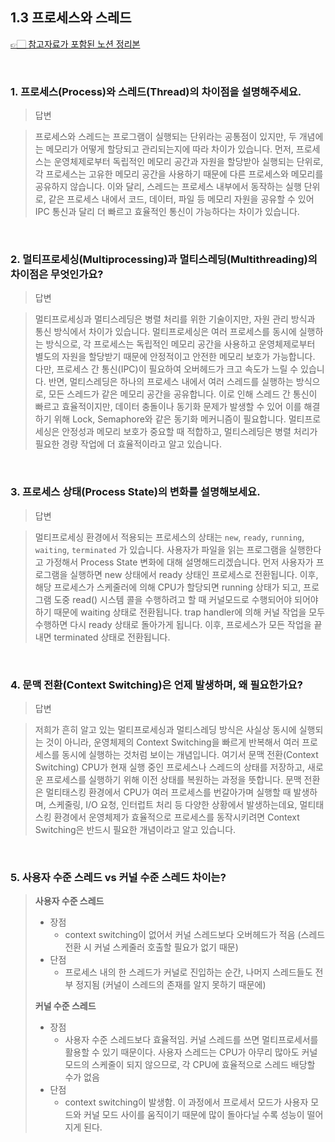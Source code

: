 ## 1.3 프로세스와 스레드

[👉🏻 참고자료가 포함된 노션 정리본](https://www.notion.so/yxhwxn/1-3-17320d7de67880de9121c6d02f149bdd)

</br>

### 1. 프로세스(Process)와 스레드(Thread)의 차이점을 설명해주세요.

> 답변

> 프로세스와 스레드는 프로그램이 실행되는 단위라는 공통점이 있지만, 두 개념에는 메모리가 어떻게 할당되고 관리되는지에 따라 차이가 있습니다. 
> 먼저, 프로세스는 운영체제로부터 독립적인 메모리 공간과 자원을 할당받아 실행되는 단위로, 각 프로세스는 고유한 메모리 공간을 사용하기 때문에 다른 프로세스와 메모리를 공유하지 않습니다.
> 이와 달리, 스레드는 프로세스 내부에서 동작하는 실행 단위로, 같은 프로세스 내에서 코드, 데이터, 파일 등 메모리 자원을 공유할 수 있어 IPC 통신과 달리 더 빠르고 효율적인 통신이 가능하다는 차이가 있습니다.

</br>

### 2. 멀티프로세싱(Multiprocessing)과 멀티스레딩(Multithreading)의 차이점은 무엇인가요?

> 답변

> 멀티프로세싱과 멀티스레딩은 병렬 처리를 위한 기술이지만, 자원 관리 방식과 통신 방식에서 차이가 있습니다.
> 멀티프로세싱은 여러 프로세스를 동시에 실행하는 방식으로, 각 프로세스는 독립적인 메모리 공간을 사용하고 운영체제로부터 별도의 자원을 할당받기 때문에 안정적이고 안전한 메모리 보호가 가능합니다. 다만, 프로세스 간 통신(IPC)이 필요하여 오버헤드가 크고 속도가 느릴 수 있습니다.
> 반면, 멀티스레딩은 하나의 프로세스 내에서 여러 스레드를 실행하는 방식으로, 모든 스레드가 같은 메모리 공간을 공유합니다. 이로 인해 스레드 간 통신이 빠르고 효율적이지만, 데이터 충돌이나 동기화 문제가 발생할 수 있어 이를 해결하기 위해 Lock, Semaphore와 같은 동기화 메커니즘이 필요합니다.
> 멀티프로세싱은 안정성과 메모리 보호가 중요할 때 적합하고, 멀티스레딩은 병렬 처리가 필요한 경량 작업에 더 효율적이라고 알고 있습니다.

</br>

### 3. 프로세스 상태(Process State)의 변화를 설명해보세요.

> 답변

> 멀티프로세싱 환경에서 적용되는 프로세스의 상태는 `new`, `ready`, `running`, `waiting`, `terminated` 가 있습니다.
> 사용자가 파일을 읽는 프로그램을 실행한다고 가정해서 Process State 변화에 대해 설명해드리겠습니다. 먼저 사용자가 프로그램을 실행하면 new 상태에서 ready 상태인 프로세스로 전환됩니다. 이후, 해당 프로세스가 스케줄러에 의해 CPU가 할당되면 running 상태가 되고, 프로그램 도중 read() 시스템 콜을 수행하려고 할 때 커널모드로 수행되어야 되어야 하기 때문에 waiting 상태로 전환됩니다. trap handler에 의해 커널 작업을 모두 수행하면 다시 ready 상태로 돌아가게 됩니다. 이후, 프로세스가 모든 작업을 끝내면 terminated 상태로 전환됩니다.

</br>

### 4. 문맥 전환(Context Switching)은 언제 발생하며, 왜 필요한가요?

> 답변

> 저희가 흔히 알고 있는 멀티프로세싱과 멀티스레딩 방식은 사실상 동시에 실행되는 것이 아니라, 운영체제의 Context Switching을 빠르게 반복해서 여러 프로세스를 동시에 실행하는 것처럼 보이는 개념입니다.
> 여기서 문맥 전환(Context Switching) CPU가 현재 실행 중인 프로세스나 스레드의 상태를 저장하고, 새로운 프로세스를 실행하기 위해 이전 상태를 복원하는 과정을 뜻합니다.
> 문맥 전환은 멀티태스킹 환경에서 CPU가 여러 프로세스를 번갈아가며 실행할 때 발생하며, 스케줄링, I/O 요청, 인터럽트 처리 등 다양한 상황에서 발생하는데요, 멀티태스킹 환경에서 운영체제가 효율적으로 프로세스를 동작시키려면 Context Switching은 반드시 필요한 개념이라고 알고 있습니다.

</br>

### 5. **사용자 수준 스레드 vs 커널 수준 스레드 차이는?**

> **사용자 수준 스레드**
> 
> - 장점
>     - context switching이 없어서 커널 스레드보다 오버헤드가 적음 (스레드 전환 시 커널 스케줄러 호출할 필요가 없기 때문)
> - 단점
>     - 프로세스 내의 한 스레드가 커널로 진입하는 순간, 나머지 스레드들도 전부 정지됨 (커널이 스레드의 존재를 알지 못하기 때문에)
> 
> **커널 수준 스레드**
> 
> - 장점
>     - 사용자 수준 스레드보다 효율적임. 커널 스레드를 쓰면 멀티프로세서를 활용할 수 있기 때문이다. 사용자 스레드는 CPU가 아무리 많아도 커널 모드의 스케줄이 되지 않으므로, 각 CPU에 효율적으로 스레드 배당할 수가 없음
> - 단점
>     - context switching이 발생함. 이 과정에서 프로세서 모드가 사용자 모드와 커널 모드 사이를 움직이기 때문에 많이 돌아다닐 수록 성능이 떨어지게 된다.
